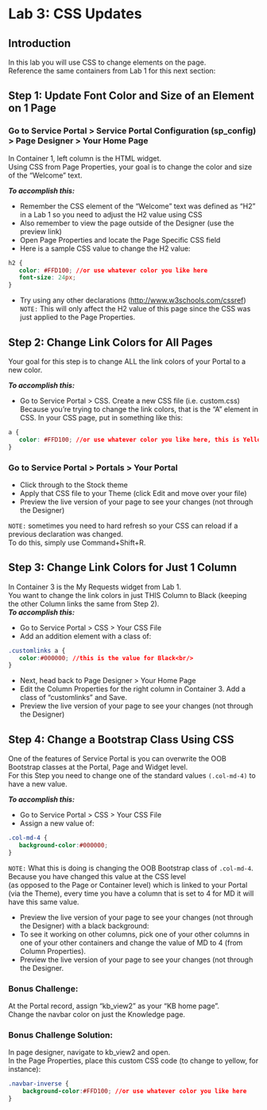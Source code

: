 # Lab 3: CSS Updates
## Introduction
In this lab you will use CSS to change elements on the page.<br/>
Reference the same containers from Lab 1 for this next section:
## Step 1: Update Font Color and Size of an Element on 1 Page

### Go to Service Portal > Service Portal Configuration (sp_config) > Page Designer > Your Home Page

In Container 1, left column is the HTML widget. <br/>
Using CSS from Page Properties, your goal is to change the color and size of the “Welcome” text. 

***To accomplish this:***
- Remember the CSS element of the “Welcome” text was defined as “H2” in a Lab 1 so you need to adjust the H2 value using CSS
- Also remember to view the page outside of the Designer (use the preview link)
- Open Page Properties and locate the Page Specific CSS field
- Here is a sample CSS value to change the H2 value:
```CSS
h2 {
   color: #FFD100; //or use whatever color you like here
   font-size: 24px;
}
```
- Try using any other declarations (http://www.w3schools.com/cssref)
`NOTE:` This will only affect the H2 value of this page since the CSS was just applied to the Page Properties.
## Step 2: Change Link Colors for All Pages

Your goal for this step is to change ALL the link colors of your Portal to a new color.

***To accomplish this:***
- Go to Service Portal > CSS. Create a new CSS file (i.e. custom.css)
Because you’re trying to change the link colors, that is the “A” element in CSS. In your CSS page, put in something like this:
```CSS
a {
   color: #FFD100; //or use whatever color you like here, this is Yellow
}
```
### Go to Service Portal > Portals > Your Portal 
- Click through to the Stock theme<br/>
- Apply that CSS file to your Theme (click Edit and move over your file)
- Preview the live version of your page to see your changes (not through the Designer)

`NOTE:` sometimes you need to hard refresh so your CSS can reload if a previous declaration was changed.<br/> 
To do this, simply use Command+Shift+R.

## Step 3: Change Link Colors for Just 1 Column

In Container 3 is the My Requests widget from Lab 1. <br/>
You want to change the link colors in just THIS Column to Black (keeping the other Column links the same from Step 2).<br/> 
***To accomplish this:***
- Go to Service Portal > CSS > Your CSS File
- Add an addition element with a class of:
```CSS
.customlinks a {
   color:#000000; //this is the value for Black<br/>
}
```
- Next, head back to Page Designer > Your Home Page
- Edit the Column Properties for the right column in Container 3. Add a class of “customlinks” and Save.
- Preview the live version of your page to see your changes (not through the Designer)

## Step 4: Change a Bootstrap Class Using CSS
One of the features of Service Portal is you can overwrite the OOB Bootstrap classes at the Portal, Page and Widget level. <br/>
For this Step you need to change one of the standard values `(.col-md-4)` to have a new value.

***To accomplish this:***
- Go to Service Portal > CSS > Your CSS File
- Assign a new value of:
```CSS
.col-md-4 {
   background-color:#000000;
}
```
`NOTE:` What this is doing is changing the OOB Bootstrap class of `.col-md-4`. Because you have changed this value at the CSS level<br/> 
(as opposed to the Page or Container level) which is linked to your Portal (via the Theme), every time you have a column that is set to 4 for MD it will have this same value.
- Preview the live version of your page to see your changes (not through the Designer) with a black background:
- To see it working on other columns, pick one of your other columns in one of your other containers and change the value of MD to 4     (from Column Properties). 
- Preview the live version of your page to see your changes (not through the Designer. 

### Bonus Challenge:
At the Portal record, assign “kb_view2” as your “KB home page”.<br/> 
Change the navbar color on just the Knowledge page.<br/>

### Bonus Challenge Solution:
In page designer, navigate to kb_view2 and open.<br/>
In the Page Properties, place this custom CSS code (to change to yellow, for instance):
```CSS
.navbar-inverse {
	background-color:#FFD100; //or use whatever color you like here
}
```
